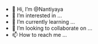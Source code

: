- 👋 Hi, I’m @Nantiyaya
- 👀 I’m interested in ...
- 🌱 I’m currently learning ...
- 💞️ I’m looking to collaborate on ...
- 📫 How to reach me ...

<!---
Nantiyaya/Nantiyaya is a ✨ special ✨ repository because its `README.md` (this file) appears on your GitHub profile.
You can click the Preview link to take a look at your changes.
--->
